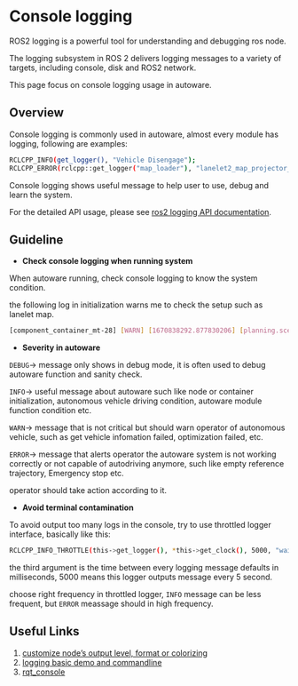 # Console logging

ROS2 logging is a powerful tool for understanding and debugging ros node.

The logging subsystem in ROS 2 delivers logging messages to a variety of targets, including console, disk and ROS2 network.

This page focus on console logging usage in autoware.

## Overview

Console logging is commonly used in autoware, almost every module has logging, following are examples:

```bash
RCLCPP_INFO(get_logger(), "Vehicle Disengage");
RCLCPP_ERROR(rclcpp::get_logger("map_loader"), "lanelet2_map_projector_type is not supported");
```

Console logging shows useful message to help user to use, debug and learn the system.

For the detailed API usage, please see [ros2 logging API documentation](https://docs.ros.org/en/humble/Concepts/About-Logging.html#apis).

## Guideline

- **Check console logging when running system**

When autoware running, check console logging to know the system condition.

the following log in initialization warns me to check the setup such as lanelet map.

```bash
[component_container_mt-28] [WARN] [1670838292.877830206] [planning.scenario_planning.lane_driving.motion_planning.obstacle_avoidance_planner]: failed to get transform from map to base_link: "map" passed to lookupTransform argument target_frame does not exist.
```

- **Severity in autoware**

`DEBUG`-> message only shows in debug mode, it is often used to debug autoware function and sanity check.

`INFO`-> useful message about autoware such like node or container initialization, autonomous vehicle driving condition, autoware module function condition etc.

`WARN`-> message that is not critical but should warn operator of autonomous vehicle, such as get vehicle infomation failed, optimization failed, etc.

`ERROR`-> message that alerts operator the autoware system is not working correctly or not capable of autodriving anymore, such like empty reference trajectory, Emergency stop etc.

operator should take action according to it.

- **Avoid terminal contamination**

To avoid output too many logs in the console, try to use throttled logger interface, basically like this:

```bash
RCLCPP_INFO_THROTTLE(this->get_logger(), *this->get_clock(), 5000, "waiting for current_pose...");
```

the third argument is the time between every logging message defaults in milliseconds, 5000 means this logger outputs message every 5 second.

choose right frequency in throttled logger, `INFO` message can be less frequent, but `ERROR` meassage should in high frequency.

## Useful Links

1. [customize node’s output level, format or colorizing](https://docs.ros.org/en/humble/Concepts/About-Logging.html#configuration)
2. [logging basic demo and commandline](https://docs.ros.org/en/humble/Concepts/About-Logging.html)
3. [rqt_console](https://docs.ros.org/en/humble/Tutorials/Beginner-CLI-Tools/Using-Rqt-Console/Using-Rqt-Console.html)
